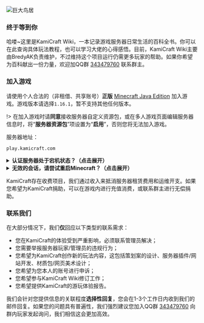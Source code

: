 ![巨大鸟居](https://ae01.alicdn.com/kf/Hedf2cd0ec99d422aa1967da1ced283a8k.jpg "巨大鸟居")

### 终于等到你

哈喽~这里是KamiCraft Wiki，一本记录游戏服务器日常生活的百科全书。你可以在此查询具体玩法教程，也可以学习大佬的心得感悟。目前，KamiCraft Wiki主要由BredyAK负责维护，不过维持这个项目运行仍需更多玩家的帮助。如果你希望为百科献出一份力量，欢迎加QQ群 [343479760](https://qm.qq.com/cgi-bin/qm/qr?k=1-nDN-_FuZIBu7GC08CCSlILubhbgfUd "点击唤起QQ加群") 联系群主。

### 加入游戏

请使用个人合法的（非租借、共享账号）**正版** [Minecraft Java Edition](https://www.minecraft.net/zh-hans/store/minecraft-java-edition "点击跳转至Minecraft Java Edition官方商店") 加入游戏。游戏版本请选择`1.16.1`，暂不支持其他任何版本。

!> 在加入游戏时请**同意**接收服务器自定义资源包，或在多人游戏页面编辑服务器信息时，将“**服务器资源包**”项设置为“**启用**”，否则您将无法加入游戏。

服务器地址：

```
play.kamicraft.com
```

<details>
<summary><b>认证服务器处于宕机状态？（点击展开）</b></summary>

在连接到正版服务器的过程中，Mojang需要对您的客户端合法性进行检验。而由于大陆地区网络偶尔会出现与验证服务器断开连接的情况，您可能碰巧遭遇了此情况。这不是您客户端的问题，也不是服务器出现了网络故障，您需要做的只是稍等一会儿，然后再次加入服务器即可。

</details>

<details>
<summary><b>无效的会话，请尝试重启Minecraft？（点击展开）</b></summary>

出现此信息代表您的客户端未能通过Mojang正版账号检测，这可能是由于您使用了盗版客户端，或未登入正版账号导致。
如果您是正版用户，出现这种情况可能是由于您使用了VPN等原因使网络状态发生了变化，导致您的登录信息失效。请尝试重启客户端后重新连接服务器。

</details>

KamiCraft存在收费项目，我们通过收入来抵消服务器租赁费用和运维开支。如果您希望为KamiCraft捐助，可以在游戏内进行充值消费，或联系群主进行无偿捐助。

### 联系我们

在大部分情况下，我们**仅**回应以下类型的联系需求：

* 您在KamiCraft的体验受到严重影响，必须联系管理员解决；
* 您需要举报服务器玩家/管理员的违规行为；
* 您希望为KamiCraft创作新的玩法内容，这包括策划案的设计、服务器插件/网站开发、材质包/网页美术设计；
* 您希望为您本人的账号进行申诉；
* 您希望参与KamiCraft Wiki修订工作；
* 您希望提供KamiCraft的游玩体验报告。

我们会针对您提供信息的关联程度**选择性回复**，您会在1-3个工作日内收到我们的邮件回复。如果您的问题具有普遍性，我们强烈建议您加入QQ群 [343479760](https://qm.qq.com/cgi-bin/qm/qr?k=1-nDN-_FuZIBu7GC08CCSlILubhbgfUd "点击唤起QQ加群") 向群内玩家发起询问，我们相信这会更加高效。
